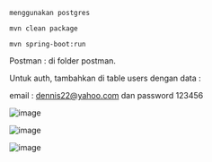 ```
menggunakan postgres
```

```
mvn clean package
```

```
mvn spring-boot:run 
```

Postman : di folder postman. <br/> 

Untuk auth, tambahkan di table users dengan data : <br/>

email : dennis22@yahoo.com dan password 123456 

![image](https://github.com/user-attachments/assets/6bf02508-e062-4752-8bd5-8806d0c20945)

![image](https://github.com/user-attachments/assets/89b37204-23f7-40f0-9e52-ed11359ded97)

![image](https://github.com/user-attachments/assets/bfde2243-abe5-40fe-b3a4-625b5bf29d42)



